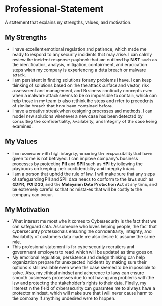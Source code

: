# Professional-Statement
A statement that explains my strengths, values, and motivation.

<h2>My Strengths</h2>
<ul>
  <li> I have excellent emotional regulation and patience, which made me ready to respond to any security incidents that may arise. I can calmly review the incident response playbook that are outlined by <b>NIST</b> such as the identification, analysis, mitigation, containment, and eradication steps when my company is experiencing a data breach or malware attack.</li>
  <li> I am persistent in finding solutions for any problems i have. I can keep thinking of solutions based on the the attack surface and vector, risk assessment and management, and Business continuity concepts even when a malware attack seems to be on impossible to contain, which can help those in my team to also rethink the steps and refer to precedents of similar breach that have been contained before.</li>
  <li> I have a creative streak when designing processes and methods. I can model new solutions whenever a new case has been detected by consulting the confidentiality, Availability, and Integrity of the case being examined.</li>
</ul>

<h2>My Values</h2>
<ul>
  <li> I am someone with high integrity, ensuring the responsibility that have given to me is not betrayed. I can improve company's business processes by protecting <b>PII</b> and <b>SPII</b> such as <b>HPI</b> by following the playbooks on keeping their confidentiality and integrity intact.</li>
  <li> I am a person that uphold the rule of law. I will make sure that any steps of safeguarding PII and SPII data needs to conform to the laws such as <b>GDPR</b>, <b>PCI DSS</b>, and the <b>Malaysian Data Protection Act</b> at any time, and be extremely careful so that no mistakes that will be costly to the company can occur.</li>
</ul>

<h2>My Motivation</h2>
<ul>
  <li> What interest me most whe it comes to Cybersecurity is the fact that we can safeguard data. As someone who loves helping people, the fact that cybersecurity professionals ensuring the confidentiality, integrity, and Availability of customers data made me also desire to assume the same role.</li>
  <li> This profesional statement is for cybersecurity recruiters and government employers to read, which will be updated as time goes on.</li>
  <li> My emotional regulation, persistence and  design thinking can help organization prepare for unexpected incidents by making sure their options is still available even when the case seemed to be impossible to solve. Also, my ethical mindset and adherence to laws can ensure smooth businesses processes due to not having any problems with the law and protecting the stakeholder's rights to their data. Finally, my interest in the field of cybersecurity can guarantee me to always have a protector mindset, which will make sure that i will never cause harm to the company if anything undesired were to happen.</li>
</ul>
